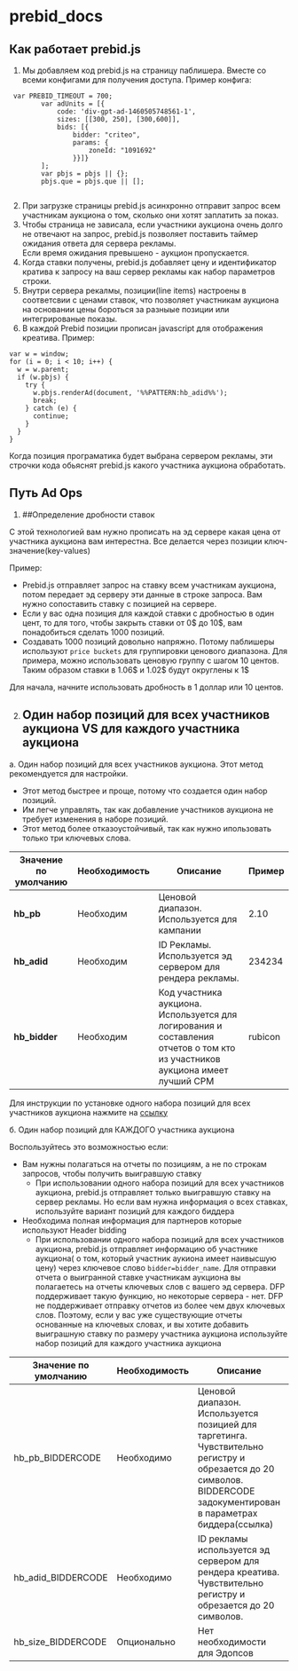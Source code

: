 # prebid_docs
## Как работает prebid.js

1. Мы добавляем код prebid.js на страницу паблишера. Вместе со всеми конфигами для получения доступа. 
Пример конфига:
````
 var PREBID_TIMEOUT = 700;
        var adUnits = [{
            code: 'div-gpt-ad-1460505748561-1',
            sizes: [[300, 250], [300,600]],
            bids: [{
                bidder: "criteo",
                params: {
                    zoneId: "1091692"
                }}]}
        ];
        var pbjs = pbjs || {};
        pbjs.que = pbjs.que || []; 
        
````

2. При загрузке страницы prebid.js асинхронно отправит запрос всем участникам аукциона о том,  сколько они хотят заплатить за показ. 
3. Чтобы страница не зависала, если участники аукциона очень долго не отвечают на запрос, prebid.js позволяет поставить таймер  ожидания ответа для сервера рекламы.  
Если время ожидания превышено  - аукцион пропускается. 
4. Когда ставки получены, prebid.js добавляет цену и идентификатор кратива к запросу на ваш сервер рекламы как набор параметров строки. 
5. Внутри сервера рекалмы, позиции(line items) настроены в соответсвии с ценами ставок, что позволяет участникам аукциона на основании цены бороться за разныые позиции или интегрированые показы. 
6. В каждой Prebid позиции прописан javascript для отображения креатива. Пример: 
````
var w = window;
for (i = 0; i < 10; i++) {
  w = w.parent;
  if (w.pbjs) {
    try {
      w.pbjs.renderAd(document, '%%PATTERN:hb_adid%%');
      break;
    } catch (e) {
      continue;
    }
  }
}
````
Когда позиция програматика будет выбрана сервером рекламы, эти строчки кода обьяснят prebid.js какого участника аукциона обработать. 



## Путь Ad Ops
1. ##Определение дробности ставок

C этой технологией вам нужно прописать на эд сервере какая цена от участника аукциона вам интерестна. Все делается через позиции ключ-значение(key-values)

Пример:

* Prebid.js отправляет запрос на ставку всем участникам аукциона, потом передает эд серверу эти данные в строке запроса. Вам нужно сопоставить ставку с позицией на сервере. 
* Если у вас одна позиция для каждой ставки с дробностью в один цент, то для того, чтобы закрыть ставки от 0$ до 10$, вам понадобиться сделать 1000 позиций.
* Создавать 1000 позиций довольно напряжно. Потому паблишеры используют `price buckets` для группировки ценового диапазона.  Для примера, можно использовать ценовую группу с шагом 10 центов. Таким образом ставки в 1.06$ и 1.02$ будут округлены к 1$


Для начала, начните использовать дробность в 1 доллар или 10 центов. 

     
2. ## Один набор позиций для всех участников аукциона VS для каждого участника аукциона

а. Один набор позиций для всех участников аукциона. 
Этот метод рекомендуется для настройки. 

* Этот  метод быстрее и проще, потому что создается один набор позиций. 
* Им легче управлять, так как добавление участников аукциона не требует изменения в наборе позиций. 
* Этот метод более отказоустойчивый, так как нужно ипользовать только три ключевых слова. 

 | Значение по умолчанию  | Необходимость    | Описание                                                                                     | Пример|
 |-------------|----------|-------------------------------------------------------------------------------------------------|---------|
 | **hb_pb**       | Необходим |  Ценовой диапазон. Используется для кампании                                          | 2.10    |
 | **hb_adid**     | Необходим | ID Рекламы. Используется эд сервером для рендера рекламы.                                          | 234234  |
 | **hb_bidder**   | Необходим | Код участника аукциона. Используется для логирования и составления отчетов о том кто из участников аукциона имеет лучший CPM | rubicon |
 
 Для инструкции по установке одного набора позиций для всех участников аукциона нажмите на 
 [ссылку](http://prebid.org/adops/step-by-step.html)
 
 
 
 б. Один набор позиций для КАЖДОГО участника аукциона 
 
 Воспользуйтесь это возможностью если:
 * Вам нужны полагаться на отчеты по позициям, а не по строкам запросов, чтобы получить выигравшую ставку
   * При использовании одного набора позиций для всех участников аукциона, prebid.js отправляет только выигравшую ставку на сервер рекламы. Но если вам нужна информация о всех ставках, используйте вариант позиций для каждого биддера  
 * Необходима полная информация для партнеров которые используют Header bidding
    * При использовании одного набора позиций для всех участников аукциона, prebid.js отправляет информацию об участнике аукциона( о том, который участник аукиона имеет наивысшую цену) через ключевое слово `bidder=bidder_name`. Для отправки отчета о выигранной ставке участникам аукциона вы полагаетесь на отчеты ключевых слов с вашего эд сервера. DFP поддерживает такую функцию, но некоторые сервера - нет. DFP не поддерживает отправку отчетов из более чем двух ключевых слов. Поэтому, если у вас уже существующие отчеты основанные на ключевых словах, и вы хотите добавить выиграшную ставку по размеру участника аукциона используйте набор позиций для каждого участника аукциона 
    
    
    
 | Значение по умолчанию | Необходимость | Описание                                                                                                                                                               | Пример                       |
 |-----------------------|---------------|------------------------------------------------------------------------------------------------------------------------------------------------------------------------|------------------------------|
 | hb_pb_BIDDERCODE      | Необходимо    |  Ценовой диапазон. Используется позицией для таргетинга. Чувствительно регистру и обрезается до 20 символов. BIDDERCODE задокументирован в параметрах биддера(ссылка)  | hb_pb_rubicon = 2.10         |
 | hb_adid_BIDDERCODE    | Необходимо    | ID рекламы используется эд сервером для рендера креатива. Чувствительно регистру и обрезается до 20 символов.                                                          | hb_adid_indexExchang= 234234 |
 | hb_size_BIDDERCODE    | Опционально   | Нет необходимости для Эдопсов                                                                                                                                          | hb_size_appnexus = 300x250   |                   
        
        
